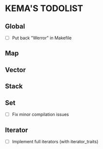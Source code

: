 # KEMA'S TODOLIST

## Global

- [ ] Put back "Werror" in Makefile

## Map

## Vector

## Stack

## Set

- [ ] Fix minor compilation issues

## Iterator

- [ ] Implement full iterators (with iterator_traits)
